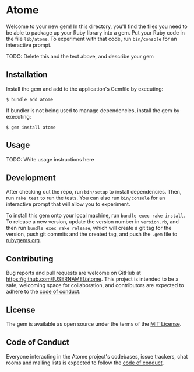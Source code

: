 # Atome

Welcome to your new gem! In this directory, you'll find the files you need to be able to package up your Ruby library into a gem. Put your Ruby code in the file `lib/atome`. To experiment with that code, run `bin/console` for an interactive prompt.

TODO: Delete this and the text above, and describe your gem

## Installation

Install the gem and add to the application's Gemfile by executing:

    $ bundle add atome

If bundler is not being used to manage dependencies, install the gem by executing:

    $ gem install atome

## Usage

TODO: Write usage instructions here

## Development

After checking out the repo, run `bin/setup` to install dependencies. Then, run `rake test` to run the tests. You can also run `bin/console` for an interactive prompt that will allow you to experiment.

To install this gem onto your local machine, run `bundle exec rake install`. To release a new version, update the version number in `version.rb`, and then run `bundle exec rake release`, which will create a git tag for the version, push git commits and the created tag, and push the `.gem` file to [rubygems.org](https://rubygems.org).

## Contributing

Bug reports and pull requests are welcome on GitHub at https://github.com/[USERNAME]/atome. This project is intended to be a safe, welcoming space for collaboration, and contributors are expected to adhere to the [code of conduct](https://github.com/[USERNAME]/atome/blob/master/CODE_OF_CONDUCT.md).

## License

The gem is available as open source under the terms of the [MIT License](https://opensource.org/licenses/MIT).

## Code of Conduct

Everyone interacting in the Atome project's codebases, issue trackers, chat rooms and mailing lists is expected to follow the [code of conduct](https://github.com/[USERNAME]/atome/blob/master/CODE_OF_CONDUCT.md).

